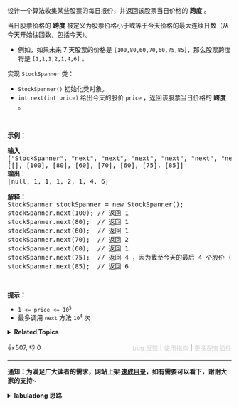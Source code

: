 <p>设计一个算法收集某些股票的每日报价，并返回该股票当日价格的 <strong>跨度</strong> 。</p>

<p>当日股票价格的 <strong>跨度</strong> 被定义为股票价格小于或等于今天价格的最大连续日数（从今天开始往回数，包括今天）。</p>

<ul> 
 <li> <p>例如，如果未来 7 天股票的价格是 <code>[100,80,60,70,60,75,85]</code>，那么股票跨度将是 <code>[1,1,1,2,1,4,6]</code> 。</p> </li> 
</ul>

<p>实现 <code>StockSpanner</code> 类：</p>

<ul> 
 <li><code>StockSpanner()</code> 初始化类对象。</li> 
 <li><code>int next(int price)</code> 给出今天的股价 <code>price</code> ，返回该股票当日价格的 <strong>跨度</strong> 。</li> 
</ul>

<p>&nbsp;</p>

<p><strong class="example">示例：</strong></p>

<pre>
<strong>输入</strong>：
["StockSpanner", "next", "next", "next", "next", "next", "next", "next"]
[[], [100], [80], [60], [70], [60], [75], [85]]
<strong>输出</strong>：
[null, 1, 1, 1, 2, 1, 4, 6]

<strong>解释：</strong>
StockSpanner stockSpanner = new StockSpanner();
stockSpanner.next(100); // 返回 1
stockSpanner.next(80);  // 返回 1
stockSpanner.next(60);  // 返回 1
stockSpanner.next(70);  // 返回 2
stockSpanner.next(60);  // 返回 1
stockSpanner.next(75);  // 返回 4 ，因为截至今天的最后 4 个股价 (包括今天的股价 75) 都小于或等于今天的股价。
stockSpanner.next(85);  // 返回 6
</pre>

&nbsp;

<p><strong>提示：</strong></p>

<ul> 
 <li><code>1 &lt;= price &lt;= 10<sup>5</sup></code></li> 
 <li>最多调用 <code>next</code> 方法 <code>10<sup>4</sup></code> 次</li> 
</ul>

<details><summary><strong>Related Topics</strong></summary>栈 | 设计 | 数据流 | 单调栈</details><br>

<div>👍 507, 👎 0<span style='float: right;'><span style='color: gray;'><a href='https://github.com/labuladong/fucking-algorithm/issues' target='_blank' style='color: lightgray;text-decoration: underline;'>bug 反馈</a> | <a href='https://labuladong.online/algo/fname.html?fname=jb插件简介' target='_blank' style='color: lightgray;text-decoration: underline;'>使用指南</a> | <a href='https://labuladong.online/algo/' target='_blank' style='color: lightgray;text-decoration: underline;'>更多配套插件</a></span></span></div>

<div id="labuladong"><hr>

**通知：为满足广大读者的需求，网站上架 [速成目录](https://labuladong.online/algo/intro/quick-learning-plan/)，如有需要可以看下，谢谢大家的支持~**

<details><summary><strong>labuladong 思路</strong></summary>

<!-- vip -->
<!-- i_62b43720e4b07bd2d7b1b6dd -->

本题思路为 labuladong 网站会员专属，请 [点击这里](https://labuladong.online/algo/intro/site-vip/) 购买会员并「按照各个插件的解锁方法手动刷新数据」。

若之前已经购买会员并成功解锁插件，现在却突然出现这个问题，是因为添加了新的题解数据。请尝试重新手动刷新插件数据。进入 [会员购买页](https://labuladong.online/algo/intro/site-vip/) 向下翻即可查看各个插件刷新数据的方法。

若依然无法解决问题，可以在按照 [bug 反馈页面](https://labuladong.online/algo/intro/bug-report/) 的提示像我反馈问题，如是 bug 我会立即修复。</details>
</div>


